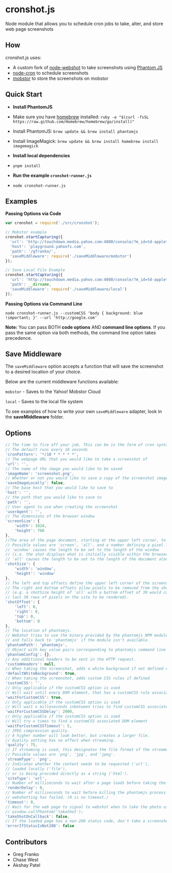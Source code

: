 cronshot.js
===========

Node module that allows you to schedule cron jobs to take, alter, and store web page screenshots

## How

cronshot.js uses:

- A custom fork of [node-webshot](https://github.com/brenden/node-webshot) to take screenshots using [Phantom JS](https://github.com/ariya/phantomjs)
- [node-cron](https://github.com/ncb000gt/node-cron) to schedule screenshots
- [mobstor](http://devel.corp.yahoo.com/ynodejs/mobstor/Client.html) to store the screenshots on mobstor


## Quick Start

* **Install PhantomJS**
 - Make sure you have [homebrew](http://brew.sh/) installed: `ruby -e "$(curl -fsSL https://raw.github.com/Homebrew/homebrew/go/install)"`
 - Install PhantomJS: `brew update && brew install phantomjs`

 - Install ImageMagick: `brew update && brew install homebrew install imagemagick`


* **Install local dependencies**
 - `ynpm install`


* **Run the example `cronshot-runner.js`**
 - `node cronshot-runner.js`


## Examples

**Passing Options via Code**

```javascript
var cronshot = require('./src/cronshot');

// Mobstor example
cronshot.startCapturing({
  'url': 'http://touchdown.media.yahoo.com:4080/console/?m_id=td-applet-scores',
  'host': 'playground.yahoofs.com',
  'path': '/gfranko/',
  'saveMiddleware': require('./saveMiddleware/mobstor')
});

// Save Local File Example
cronshot.startCapturing({
  'url': 'http://touchdown.media.yahoo.com:4080/console/?m_id=td-applet-scores',
  'path': __dirname,
  'saveMiddleware': require('./saveMiddleware/local')
});
```

**Passing Options via Command Line**

`node cronshot-runner.js --customCSS 'body { background: blue !important; }' --url 'http://google.com'`

**Note:** You can pass BOTH **code options** AND **command line options**. If you pass the same option via both methods, the command line option takes precedence.

## Save Middleware

The `saveMiddleware` option accepts a function that will save the screenshot to a desired location of your choice.

Below are the current middleware functions available:

`mobstor` - Saves to the Yahoo! Mobstor Cloud

`local` - Saves to the local file system

To see examples of how to write your own `saveMiddleware` adapter, look in the **saveMiddleware** folder.

## Options

```javascript
// The time to fire off your job. This can be in the form of cron syntax or a JS Date object.
// The default runs every 10 seconds
'cronPattern': '*/10 * * * * *',
// The webpage URL that you would like to take a screenshot of
'url': '',
// The name of the image you would like to be saved
'imageName': 'screenshot.png',
// Whether or not you would like to save a copy of the screenshot image locally
'saveImageLocally': false,
// The base host that you would like to save to
'host': '',
// the path that you would like to save to
'path': '',
// User agent to use when creating the screenshot
'userAgent': '',
// The dimensions of the browser window
'screenSize': {
	'width': 1024,
	'height': 768
},
//The area of the page document, starting at the upper left corner, to render.
// Possible values are 'screen', 'all', and a number defining a pixel length.
// 'window' causes the length to be set to the length of the window
// (i.e. the shot displays what is initially visible within the browser window). 
// 'all' causes the length to be set to the length of the document along the given dimension.
'shotSize': {
	'width': 'window',
	'height': 'window'
},
// The left and top offsets define the upper left corner of the screenshot rectangle.
// The right and bottom offsets allow pixels to be removed from the shotSize dimensions
// (e.g. a shotSize height of 'all' with a bottom offset of 30 would cause all but the
// last 30 rows of pixels on the site to be rendered).
'shotOffset': {
	'left': 0,
	'right': 0,
	'top': 0,
	'bottom': 0
},
// The location of phantomjs.
// Webshot tries to use the binary provided by the phantomjs NPM module,
// and falls back to 'phantomjs' if the module isn't available.
'phantomPath': 'phantomjs',
// Object with key value pairs corresponding to phantomjs command line options.
'phantomConfig': {},
// Any additional headers to be sent in the HTTP request.
'customHeaders': null,
// When taking the screenshot, adds a white background if not defined elsewhere
'defaultWhiteBackground': true,
// When taking the screenshot, adds custom CSS rules if defined
'customCSS': '',
// Only applicable if the customCSS option is used
// Will wait until every DOM element, that has a customCSS rule associated with it, is on the page
'waitForCustomCSS': true,
// Only applicable if the customCSS option is used
// Will wait x milleseconds inbetween tries to find customCSS associated DOM elements
'waitForCustomCSSDelay': 2000,
// Only applicable if the customCSS option is used
// Will try x times to find a customCSS associated DOM element
'waitForCustomCSSTimeout': 5,
// JPEG compression quality.
// A higher number will look better, but creates a larger file.
// Quality setting has no effect when streaming.
'quality': 75,
// If streaming is used, this designates the file format of the streamed rendering.
// Possible values are 'png', 'jpg', and 'jpeg'.
'streamType': 'png',
// Indicates whether the content needs to be requested ('url'),
// loaded locally ('file'),
// or is being provided directly as a string ('html').
'siteType': 'url',
// Number of milliseconds to wait after a page loads before taking the screenshot.
'renderDelay': 0,
// Number of milliseconds to wait before killing the phantomjs process and assuming
// webshotting has failed. (0 is no timeout.)
'timeout': 0,
// Wait for the web page to signal to webshot when to take the photo using
// window.callPhantom('takeShot');
'takeShotOnCallback': false,
// If the loaded page has a non-200 status code, don't take a screenshot, cause an error instead.
'errorIfStatusIsNot200': false
```

## Contributors

- Greg Franko
- Chase West
- Akshay Patel